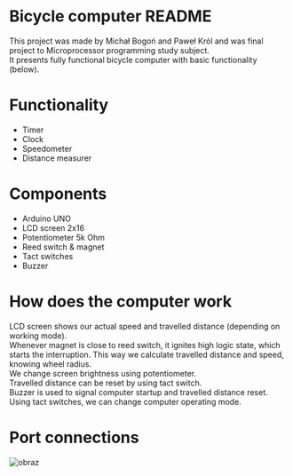 # Bicycle computer README
This project was made by Michał Bogoń and Paweł Król and was final project to Microprocessor programming study subject. <br />
It presents fully functional bicycle computer with basic functionality (below).

# Functionality
* Timer
* Clock
* Speedometer
* Distance measurer

# Components
* Arduino UNO
* LCD screen 2x16
* Potentiometer 5k Ohm
* Reed switch & magnet
* Tact switches
* Buzzer

# How does the computer work
LCD screen shows our actual speed and travelled distance (depending on working mode). <br />
Whenever magnet is close to reed switch, it ignites high logic state, which starts the interruption. This way we calculate travelled distance and speed, knowing wheel radius. <br />
We change screen brightness using potentiometer. <br />
Travelled distance can be reset by using tact switch. <br />
Buzzer is used to signal computer startup and travelled distance reset. <br />
Using tact switches, we can change computer operating mode. <br />


# Port connections
![obraz](https://user-images.githubusercontent.com/48327929/111916122-b9558e80-8a79-11eb-945b-11c7ec184362.png)



